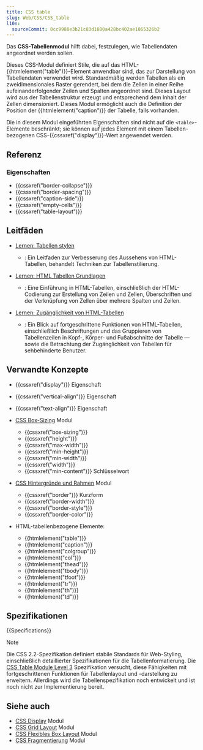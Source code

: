 ```yaml
---
title: CSS table
slug: Web/CSS/CSS_table
l10n:
  sourceCommit: 0cc9980e3b21c83d1800a428bc402ae1865326b2
---
```


Das **CSS-Tabellenmodul** hilft dabei, festzulegen, wie Tabellendaten angeordnet werden sollen.

Dieses CSS-Modul definiert Stile, die auf das HTML-{{htmlelement("table")}}-Element anwendbar sind, das zur Darstellung von Tabellendaten verwendet wird. Standardmäßig werden Tabellen als ein zweidimensionales Raster gerendert, bei dem die Zellen in einer Reihe aufeinanderfolgender Zeilen und Spalten angeordnet sind. Dieses Layout wird aus der Tabellenstruktur erzeugt und entsprechend dem Inhalt der Zellen dimensioniert. Dieses Modul ermöglicht auch die Definition der Position der {{htmlelement("caption")}} der Tabelle, falls vorhanden.

Die in diesem Modul eingeführten Eigenschaften sind nicht auf die `<table>`-Elemente beschränkt; sie können auf jedes Element mit einem Tabellen-bezogenen CSS-{{cssxref("display")}}-Wert angewendet werden.

## Referenz

### Eigenschaften

- {{cssxref("border-collapse")}}
- {{cssxref("border-spacing")}}
- {{cssxref("caption-side")}}
- {{cssxref("empty-cells")}}
- {{cssxref("table-layout")}}

## Leitfäden

- [Lernen: Tabellen stylen](/de/docs/Learn_web_development/Core/Styling_basics/Tables)
  - : Ein Leitfaden zur Verbesserung des Aussehens von HTML-Tabellen, behandelt Techniken zur Tabellenstilierung.

- [Lernen: HTML Tabellen Grundlagen](/de/docs/Learn_web_development/Core/Structuring_content/HTML_table_basics)
  - : Eine Einführung in HTML-Tabellen, einschließlich der HTML-Codierung zur Erstellung von Zeilen und Zellen, Überschriften und der Verknüpfung von Zellen über mehrere Spalten und Zeilen.

- [Lernen: Zugänglichkeit von HTML-Tabellen](/de/docs/Learn_web_development/Core/Structuring_content/Table_accessibility)
  - : Ein Blick auf fortgeschrittene Funktionen von HTML-Tabellen, einschließlich Beschriftungen und das Gruppieren von Tabellenzeilen in Kopf-, Körper- und Fußabschnitte der Tabelle — sowie die Betrachtung der Zugänglichkeit von Tabellen für sehbehinderte Benutzer.

## Verwandte Konzepte

- {{cssxref("display")}} Eigenschaft
- {{cssxref("vertical-align")}} Eigenschaft
- {{cssxref("text-align")}} Eigenschaft

- [CSS Box-Sizing](/de/docs/Web/CSS/CSS_box_sizing) Modul
  - {{cssxref("box-sizing")}}
  - {{cssxref("height")}}
  - {{cssxref("max-width")}}
  - {{cssxref("min-height")}}
  - {{cssxref("min-width")}}
  - {{cssxref("width")}}
  - {{cssxref("min-content")}} Schlüsselwort

- [CSS Hintergründe und Rahmen](/de/docs/Web/CSS/CSS_backgrounds_and_borders) Modul
  - {{cssxref("border")}} Kurzform
  - {{cssxref("border-width")}}
  - {{cssxref("border-style")}}
  - {{cssxref("border-color")}}

- HTML-tabellenbezogene Elemente:
  - {{htmlelement("table")}}
  - {{htmlelement("caption")}}
  - {{htmlelement("colgroup")}}
  - {{htmlelement("col")}}
  - {{htmlelement("thead")}}
  - {{htmlelement("tbody")}}
  - {{htmlelement("tfoot")}}
  - {{htmlelement("tr")}}
  - {{htmlelement("th")}}
  - {{htmlelement("td")}}

## Spezifikationen

{{Specifications}}

> [!NOTE]
> Die CSS 2.2-Spezifikation definiert stabile Standards für Web-Styling, einschließlich detaillierter Spezifikationen für die Tabellenformatierung. Die [CSS Table Module Level 3](https://drafts.csswg.org/css-tables-3/) Spezifikation versucht, diese Fähigkeiten mit fortgeschrittenen Funktionen für Tabellenlayout und -darstellung zu erweitern. Allerdings wird die Tabellenspezifikation noch entwickelt und ist noch nicht zur Implementierung bereit.

## Siehe auch

- [CSS Display](/de/docs/Web/CSS/CSS_display) Modul
- [CSS Grid Layout](/de/docs/Web/CSS/CSS_grid_layout) Modul
- [CSS Flexibles Box Layout](/de/docs/Web/CSS/CSS_flexible_box_layout) Modul
- [CSS Fragmentierung](/de/docs/Web/CSS/CSS_fragmentation) Modul
